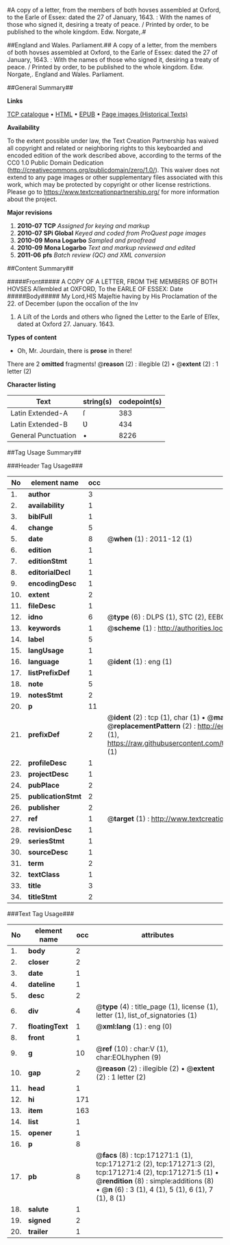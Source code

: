 #A copy of a letter, from the members of both hovses assembled at Oxford, to the Earle of Essex: dated the 27 of January, 1643. : With the names of those who signed it, desiring a treaty of peace. / Printed by order, to be published to the whole kingdom. Edw. Norgate,.#

##England and Wales. Parliament.##
A copy of a letter, from the members of both hovses assembled at Oxford, to the Earle of Essex: dated the 27 of January, 1643. : With the names of those who signed it, desiring a treaty of peace. / Printed by order, to be published to the whole kingdom. Edw. Norgate,.
England and Wales. Parliament.

##General Summary##

**Links**

[TCP catalogue](http://www.ota.ox.ac.uk/tcp/)  • 
[HTML](http://tei.it.ox.ac.uk/tcp/Texts-HTML/free/A82/A82576.html)  • 
[EPUB](http://tei.it.ox.ac.uk/tcp/Texts-EPUB/free/A82/A82576.epub) • 
[Page images (Historical Texts)](https://historicaltexts.jisc.ac.uk/eebo-45097672e)

**Availability**

To the extent possible under law, the Text Creation Partnership has waived all copyright and related or neighboring rights to this keyboarded and encoded edition of the work described above, according to the terms of the CC0 1.0 Public Domain Dedication (http://creativecommons.org/publicdomain/zero/1.0/). This waiver does not extend to any page images or other supplementary files associated with this work, which may be protected by copyright or other license restrictions. Please go to https://www.textcreationpartnership.org/ for more information about the project.

**Major revisions**

1. __2010-07__ __TCP__ *Assigned for keying and markup*
1. __2010-07__ __SPi Global__ *Keyed and coded from ProQuest page images*
1. __2010-09__ __Mona Logarbo__ *Sampled and proofread*
1. __2010-09__ __Mona Logarbo__ *Text and markup reviewed and edited*
1. __2011-06__ __pfs__ *Batch review (QC) and XML conversion*

##Content Summary##

#####Front#####
A COPY OF A LETTER, FROM THE MEMBERS OF BOTH HOVSES Aſſembled at OXFORD, To the EARLE OF ESSEX: Date
#####Body#####
My Lord,HIS Majeſtie having by His Proclamation of the 22. of December (upon the occaſion of the Inv
1. A Liſt of the Lords and others who ſigned the Letter to the Earle of Eſſex, dated at Oxford 27. January. 1643.

**Types of content**

  * Oh, Mr. Jourdain, there is **prose** in there!

There are 2 **omitted** fragments! 
 @__reason__ (2) : illegible (2)  •  @__extent__ (2) : 1 letter (2)

**Character listing**


|Text|string(s)|codepoint(s)|
|---|---|---|
|Latin Extended-A|ſ|383|
|Latin Extended-B|Ʋ|434|
|General Punctuation|•|8226|

##Tag Usage Summary##

###Header Tag Usage###

|No|element name|occ|attributes|
|---|---|---|---|
|1.|__author__|3||
|2.|__availability__|1||
|3.|__biblFull__|1||
|4.|__change__|5||
|5.|__date__|8| @__when__ (1) : 2011-12 (1)|
|6.|__edition__|1||
|7.|__editionStmt__|1||
|8.|__editorialDecl__|1||
|9.|__encodingDesc__|1||
|10.|__extent__|2||
|11.|__fileDesc__|1||
|12.|__idno__|6| @__type__ (6) : DLPS (1), STC (2), EEBO-CITATION (1), OCLC (1), VID (1)|
|13.|__keywords__|1| @__scheme__ (1) : http://authorities.loc.gov/ (1)|
|14.|__label__|5||
|15.|__langUsage__|1||
|16.|__language__|1| @__ident__ (1) : eng (1)|
|17.|__listPrefixDef__|1||
|18.|__note__|5||
|19.|__notesStmt__|2||
|20.|__p__|11||
|21.|__prefixDef__|2| @__ident__ (2) : tcp (1), char (1)  •  @__matchPattern__ (2) : ([0-9\-]+):([0-9IVX]+) (1), (.+) (1)  •  @__replacementPattern__ (2) : http://eebo.chadwyck.com/downloadtiff?vid=$1&page=$2 (1), https://raw.githubusercontent.com/textcreationpartnership/Texts/master/tcpchars.xml#$1 (1)|
|22.|__profileDesc__|1||
|23.|__projectDesc__|1||
|24.|__pubPlace__|2||
|25.|__publicationStmt__|2||
|26.|__publisher__|2||
|27.|__ref__|1| @__target__ (1) : http://www.textcreationpartnership.org/docs/. (1)|
|28.|__revisionDesc__|1||
|29.|__seriesStmt__|1||
|30.|__sourceDesc__|1||
|31.|__term__|2||
|32.|__textClass__|1||
|33.|__title__|3||
|34.|__titleStmt__|2||


###Text Tag Usage###

|No|element name|occ|attributes|
|---|---|---|---|
|1.|__body__|2||
|2.|__closer__|2||
|3.|__date__|1||
|4.|__dateline__|1||
|5.|__desc__|2||
|6.|__div__|4| @__type__ (4) : title_page (1), license (1), letter (1), list_of_signatories (1)|
|7.|__floatingText__|1| @__xml:lang__ (1) : eng (0)|
|8.|__front__|1||
|9.|__g__|10| @__ref__ (10) : char:V (1), char:EOLhyphen (9)|
|10.|__gap__|2| @__reason__ (2) : illegible (2)  •  @__extent__ (2) : 1 letter (2)|
|11.|__head__|1||
|12.|__hi__|171||
|13.|__item__|163||
|14.|__list__|1||
|15.|__opener__|1||
|16.|__p__|8||
|17.|__pb__|8| @__facs__ (8) : tcp:171271:1 (1), tcp:171271:2 (2), tcp:171271:3 (2), tcp:171271:4 (2), tcp:171271:5 (1)  •  @__rendition__ (8) : simple:additions (8)  •  @__n__ (6) : 3 (1), 4 (1), 5 (1), 6 (1), 7 (1), 8 (1)|
|18.|__salute__|1||
|19.|__signed__|2||
|20.|__trailer__|1||
